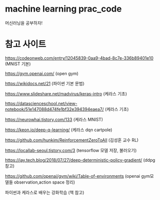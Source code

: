﻿# machine learning prac_code
머신러닝을 공부하자!

# 참고 사이트
https://codeonweb.com/entry/12045839-0aa9-4bad-8c7e-336b89401e10 (MNIST 기본)

https://gym.openai.com/ (open gym)

https://wikidocs.net/21 (파이썬 기본 문법)

https://www.slideshare.net/madvirus/keras-intro (케라스 기초)

https://datascienceschool.net/view-notebook/51e147088d474fe1bf32e394394eaea7/ (케라스 기초)

https://neurowhai.tistory.com/133 (케라스 MNIST)

https://keon.io/deep-q-learning/ (케라스 dqn cartpole)

https://github.com/hunkim/ReinforcementZeroToAll (김성훈 교수 RL)

https://locallab-seoul.tistory.com/3 (tensorflow 모델 저장,  불러오기)

https://jay.tech.blog/2018/07/27/deep-deterministic-policy-gradient/ (ddpg 참고)

https://github.com/openai/gym/wiki/Table-of-environments (openai gym모델들 observation,action space 정리)

파이썬과 케라스로 배우는 강화학습 (책 참고)